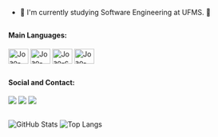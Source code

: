 - 🌱 I'm currently studying Software Engineering at UFMS. 🔭

##

<div>
  <h4>
    Main Languages:
  </h4>
  
  <img align="center" alt="Joao-java" height="30" width="40" src="https://cdn.jsdelivr.net/gh/devicons/devicon/icons/java/java-original.svg">
  <img align="center" alt="Joao-python" height="30" width="40" src="https://cdn.jsdelivr.net/gh/devicons/devicon/icons/python/python-original.svg">
  <img align="center" alt="Joao-c" height="30" width="40" src="https://cdn.jsdelivr.net/gh/devicons/devicon/icons/c/c-original.svg">
  <img align="center" alt="Joao-cpp" height="30" width="40" src="https://cdn.jsdelivr.net/gh/devicons/devicon/icons/cplusplus/cplusplus-original.svg">
</div>
          
##

<div>
  <h4>
    Social and Contact:
  </h4>
  
  <a href="https://www.linkedin.com/in/jo%C3%A3o-pedro-rodrigues-b6a663276/" target="_blank"><img src="https://img.shields.io/badge/LinkedIn-0077B5?style=for-the-badge&logo=linkedin&logoColor=white" target="_blank"></a>
   <a href="https://wa.me/5567992640512" target="_blank](https://wa.me/)"><img src="https://img.shields.io/badge/WhatsApp-25D366?style=for-the-badge&logo=whatsapp&logoColor=white" target="_blank"></a>
   <a href="https://mail.google.com/mail/u/0/#inbox" target="_blank](https://wa.me/)"><img src="https://img.shields.io/badge/Gmail-D14836?style=for-the-badge&logo=gmail&logoColor=white" target="_blank"></a>
</div>

##

![GitHub Stats](https://github-readme-stats.vercel.app/api?username=JoaoP3dr00&show_icons=true&theme=radical)
![Top Langs](https://github-readme-stats.vercel.app/api/top-langs/?username=JoaoP3dr00&layout=compact&langs_count=8&show=elixir&&hide=powershell,batchfile,CSS,Python,Html&theme=radical)

##
<!--
![Snake animation](https://github.com/JoaoP3dr00/JoaoP3dr00/blob/output/github-contribution-grid-main.svg)
-->
